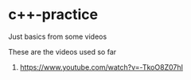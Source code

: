 # c++-practice
Just basics from some videos

These are the videos used so far
1. https://www.youtube.com/watch?v=-TkoO8Z07hI
